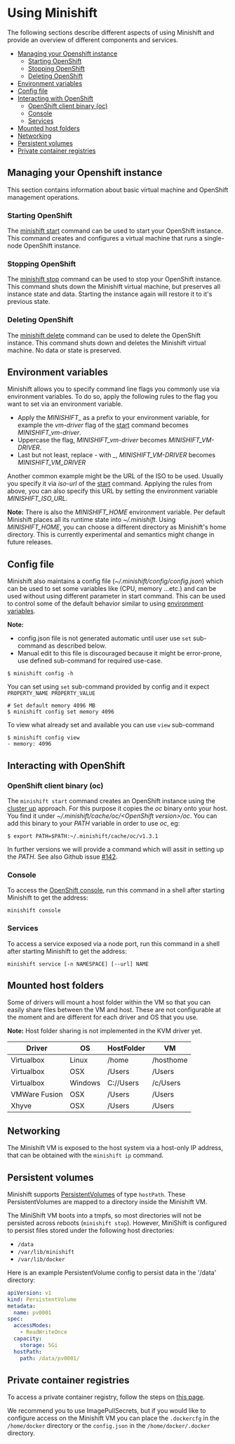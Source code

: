 # Using Minishift

The following sections describe different aspects of using Minishift and provide an
overview of different components and services.

<!-- MarkdownTOC -->

- [Managing your Openshift instance](#managing-your-openshift-instance)
  - [Starting OpenShift](#starting-openshift)
  - [Stopping OpenShift](#stopping-openshift)
  - [Deleting OpenShift](#deleting-openshift)
- [Environment variables](#environment-variables)
- [Config file](#config-file)
- [Interacting with OpenShift](#interacting-with-openshift)
  - [OpenShift client binary \(oc\)](#openshift-client-binary-oc)
  - [Console](#console)
  - [Services](#services)
- [Mounted host folders](#mounted-host-folders)
- [Networking](#networking)
- [Persistent volumes](#persistent-volumes)
- [Private container registries](#private-container-registries)

<!-- /MarkdownTOC -->

<a name="managing-your-openshift-instance"></a>
## Managing your Openshift instance

This section contains information about basic virtual machine and OpenShift management operations.

<a name="starting-openshift"></a>
### Starting OpenShift

The [minishift start](./docs/minishift_start.md) command can be used to start your OpenShift instance.
This command creates and configures a virtual machine that runs a single-node OpenShift instance.

<a name="stopping-openshift"></a>
### Stopping OpenShift

The [minishift stop](./docs/minishift_stop.md) command can be used to stop your OpenShift instance.
This command shuts down the Minishift virtual machine, but preserves all instance state and data.
Starting the instance again will restore it to it's previous state.

<a name="deleting-openshift"></a>
### Deleting OpenShift

The [minishift delete](./docs/minishift_delete.md) command can be used to delete the OpenShift instance.
This command shuts down and deletes the Minishift virtual machine. No data or state is preserved.

<a name="environment-variables"></a>
## Environment variables

Minishift allows you to specify command line flags you commonly use via environment variables.
To do so, apply the following rules to the flag you want to set via an environment variable.

* Apply the _MINISHIFT__ as a prefix to your environment variable, for example the _vm-driver_ flag
  of the [start](./docs/minishift_start.md) command becomes _MINISHIFT_vm-driver_.
* Uppercase the flag, _MINISHIFT_vm-driver_ becomes _MINISHIFT_VM-DRIVER_.
* Last but not least, replace _-_ with _\__, _MINISHIFT_VM-DRIVER_ becomes _MINISHIFT_VM_DRIVER_

Another common example might be the URL of the ISO to be used. Usually you specify it via
_iso-url_ of the [start](./docs/minishift_start.md) command. Applying the rules from above, you can
also specify this URL by setting the environment variable _MINISHIFT_ISO_URL_.

**Note:** There is also the _MINISHIFT_HOME_ environment variable. Per default Minishift places all
its runtime state into _~/.minishift_. Using _MINISHIFT_HOME_, you can choose a different directory
as Minishift's home directory. This is currently experimental and semantics might change in
future releases.

<a name="config-file"></a>
## Config file

Minishift also maintains a config file (_~/.minishift/config/config.json_) which can be used to set some
variables like (CPU, memory ...etc.) and can be used without using different parameter in start command.
This can be used to control some of the default behavior similar to using
[environment variables](#environment-variables).

**Note:**

* config.json file is not generated automatic until user use `set` sub-command as described below.
* Manual edit to this file is discouraged because it might be error-prone, use defined sub-command for required use-case.

```shell
$ minishift config -h
```

You can set using `set` sub-command provided by config and it expect `PROPERTY_NAME PROPERTY_VALUE`

    # Set default memory 4096 MB
    $ minishift config set memory 4096

To view what already set and available you can use `view` sub-command

    $ minishift config view
    - memory: 4096

<a name="interacting-with-openshift"></a>
## Interacting with OpenShift

<a name="openshift-client-binary-oc"></a>
### OpenShift client binary (oc)

The `minishift start` command creates an OpenShift instance using the
[cluster up](https://github.com/openshift/origin/blob/master/docs/cluster_up_down.md) approach.
For this purpose it copies the _oc_ binary onto  your host. You find it under
_~/.minishift/cache/oc/\<OpenShift version\>/oc_. You can add this binary to your _PATH_ variable
in order to use _oc_, eg:

    $ export PATH=$PATH:~/.minishift/cache/oc/v1.3.1

In further versions we will provide a command which will assit in setting up the _PATH_. See
also Github issue [#142](https://github.com/minishift/minishift/issues/142).

<a name="console"></a>
### Console

To access the [OpenShift console](https://docs.openshift.org/latest/architecture/infrastructure_components/web_console.html),
run this command in a shell after starting Minishift to get the address:

```shell
minishift console
```

<a name="services"></a>
### Services

To access a service exposed via a node port, run this command in a shell after starting Minishift to get the address:

```shell
minishift service [-n NAMESPACE] [--url] NAME
```

<a name="mounted-host-folders"></a>
## Mounted host folders

Some of drivers will mount a host folder within the VM so that you can easily share files between the VM and host.
These are not configurable at the moment and are different for each driver and OS that you use.

**Note:** Host folder sharing is not implemented in the KVM driver yet.

| Driver | OS | HostFolder | VM |
| --- | --- | --- | --- |
| Virtualbox | Linux | /home | /hosthome |
| Virtualbox | OSX | /Users | /Users |
| Virtualbox | Windows | C://Users | /c/Users |
| VMWare Fusion | OSX | /Users | /Users |
| Xhyve | OSX | /Users | /Users |

<a name="networking"></a>
## Networking

The Minishift VM is exposed to the host system via a host-only IP address, that can be obtained
with the `minishift ip` command.

<a name="persistent-volumes"></a>
## Persistent volumes

Minishift supports [PersistentVolumes](https://docs.openshift.org/latest/dev_guide/persistent_volumes.html)
of type `hostPath`. These PersistentVolumes are mapped to a directory inside the Minishift VM.

The MiniShift VM boots into a tmpfs, so most directories will not be persisted across reboots (`minishift stop`).
However, MiniShift is configured to persist files stored under the following host directories:

* `/data`
* `/var/lib/minishift`
* `/var/lib/docker`

Here is an example PersistentVolume config to persist data in the '/data' directory:

```yaml
apiVersion: v1
kind: PersistentVolume
metadata:
  name: pv0001
spec:
  accessModes:
    - ReadWriteOnce
  capacity:
    storage: 5Gi
  hostPath:
    path: /data/pv0001/
```

<a name="private-container-registries"></a>
## Private container registries

To access a private container registry, follow the steps on [this page](http://kubernetes.io/docs/user-guide/images/).

We recommend you to use ImagePullSecrets, but if you would like to configure access on the
Minishift VM you can place the `.dockercfg` in the `/home/docker` directory or the `config.json`
in the `/home/docker/.docker` directory.
